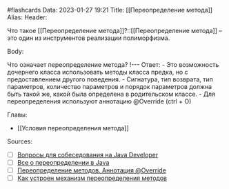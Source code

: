 #flashcards
Data: 2023-01-27 19:21
Title: [[Переопределение метода]]
Alias:
Header:

Что такое [[Переопределение метода]]?::[[Переопределение метода]] – это один из инструментов реализации полиморфизма.
<!--SR:!2023-02-06,2,170-->



Body:


Что означает переопределение метода?
!---
Ответ:
	- Это возможность дочернего класса использовать методы класса предка, но с предоставлением другого поведения. 
	- Сигнатура, тип возврата, тип параметров, количество параметров и порядок параметров должна быть такой же, какой была определена в родительском классе.
	- Для переопределения используют аннотацию @Override (ctrl + O)
<!--SR:!2023-02-05,1,130-->






Главы:
- [[Условия переопределения метода]]


Sources:
- [ ] [Вопросы для собеседования на Java Developer](https://github.com/enhorse/java-interview/blob/master/README.md#%D0%9E%D0%9E%D0%9F)
- [ ] [Все о переопределении в Java](https://habr.com/ru/company/otus/blog/347900/)
- [ ] [Переопределение методов. Аннотация @Override](https://ru.hexlet.io/courses/java_101/lessons/override_in_java/theory_unit)
- [ ] [Как устроен механизм переопределения методов](https://javarush.com/groups/posts/1975-kak-ustroen-mekhanizm-pereopredelenija-metodov-)
